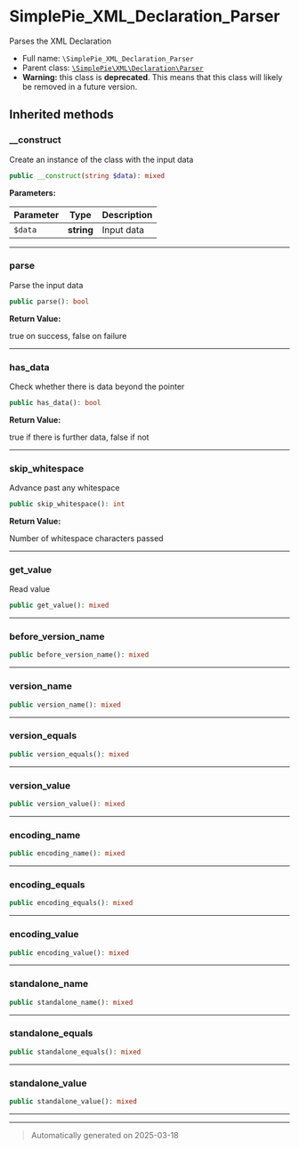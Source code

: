 
# SimplePie_XML_Declaration_Parser

Parses the XML Declaration



* Full name: `\SimplePie_XML_Declaration_Parser`
* Parent class: [`\SimplePie\XML\Declaration\Parser`](./SimplePie/XML/Declaration/Parser.md)
* **Warning:** this class is **deprecated**. This means that this class will likely be removed in a future version.






## Inherited methods


### __construct

Create an instance of the class with the input data

```php
public __construct(string $data): mixed
```








**Parameters:**

| Parameter | Type | Description |
|-----------|------|-------------|
| `$data` | **string** | Input data |





***

### parse

Parse the input data

```php
public parse(): bool
```









**Return Value:**

true on success, false on failure




***

### has_data

Check whether there is data beyond the pointer

```php
public has_data(): bool
```









**Return Value:**

true if there is further data, false if not




***

### skip_whitespace

Advance past any whitespace

```php
public skip_whitespace(): int
```









**Return Value:**

Number of whitespace characters passed




***

### get_value

Read value

```php
public get_value(): mixed
```












***

### before_version_name



```php
public before_version_name(): mixed
```












***

### version_name



```php
public version_name(): mixed
```












***

### version_equals



```php
public version_equals(): mixed
```












***

### version_value



```php
public version_value(): mixed
```












***

### encoding_name



```php
public encoding_name(): mixed
```












***

### encoding_equals



```php
public encoding_equals(): mixed
```












***

### encoding_value



```php
public encoding_value(): mixed
```












***

### standalone_name



```php
public standalone_name(): mixed
```












***

### standalone_equals



```php
public standalone_equals(): mixed
```












***

### standalone_value



```php
public standalone_value(): mixed
```












***


***
> Automatically generated on 2025-03-18

